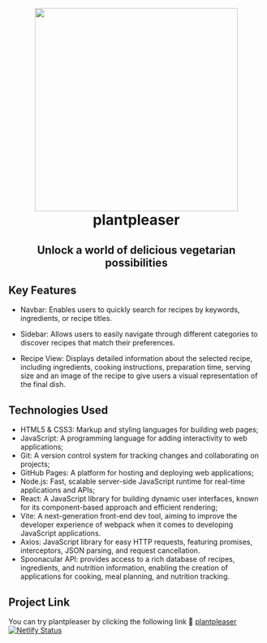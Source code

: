 <h1 align="center">
  <br>
    <img src="https://plantpleaser.netlify.app/logo.png" width="400">
  <br>
  plantpleaser
  <br>
</h1>

<h2 align="center">Unlock a world of delicious vegetarian possibilities</h2>

## Key Features

- Navbar: Enables users to quickly search for recipes by keywords, ingredients, or recipe titles.

- Sidebar: Allows users to easily navigate through different categories to discover recipes that match their preferences.
 
- Recipe View: Displays detailed information about the selected recipe, including ingredients, cooking instructions, preparation time, serving size and an image of the recipe to give users a visual representation of the final dish.


## Technologies Used

- HTML5 & CSS3: Markup and styling languages for building web pages;
- JavaScript: A programming language for adding interactivity to web applications;
- Git: A version control system for tracking changes and collaborating on projects;
- GitHub Pages: A platform for hosting and deploying web applications;
- Node.js: Fast, scalable server-side JavaScript runtime for real-time applications and APIs;
- React: A JavaScript library for building dynamic user interfaces, known for its component-based approach and efficient rendering;
- Vite: A next-generation front-end dev tool, aiming to improve the developer experience of webpack when it comes to developing JavaScript applications.
- Axios: JavaScript library for easy HTTP requests, featuring promises, interceptors, JSON parsing, and request cancellation.
- Spoonacular API: provides access to a rich database of recipes, ingredients, and nutrition information, enabling the creation of applications for cooking, meal planning, and nutrition tracking.

## Project Link

You can try plantpleaser by clicking the following link :link: [plantpleaser](https://plantpleaser.netlify.app/) <br/>
[![Netlify Status](https://api.netlify.com/api/v1/badges/d0b26866-ac5a-48d8-a830-9f9be2fb53d8/deploy-status)](https://app.netlify.com/sites/plantpleaser/deploys)
